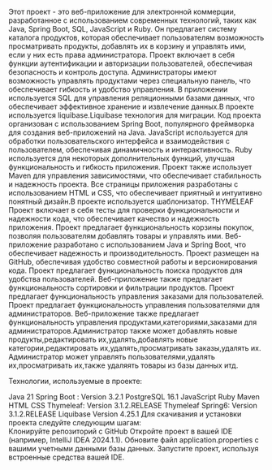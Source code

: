 Этот проект - это веб-приложение для электронной коммерции, разработанное с использованием современных технологий, таких
как Java, Spring Boot, SQL, JavaScript и Ruby. Он предлагает систему каталога продуктов, которая обеспечивает
пользователям возможность просматривать продукты, добавлять их в корзину и управлять ими, если у них есть права
администратора. Проект включает в себя функции аутентификации и авторизации пользователей, обеспечивая безопасность и
контроль доступа. Администраторы имеют возможность управлять продуктами через специальную панель, что обеспечивает
гибкость и удобство управления. В приложении используется SQL для управления реляционными базами данных, что
обеспечивает эффективное хранение и извлечение данных.В проекте используется liquibase.Liquibase технология для миграции.
Код проекта организован с использованием Spring Boot, популярного
фреймворка для создания веб-приложений на Java. JavaScript используется для обработки пользовательского интерфейса и
взаимодействия с пользователем, обеспечивая динамичность и интерактивность. Ruby используется для некоторых
дополнительных функций, улучшая функциональность и гибкость приложения. Проект также использует Maven для управления
зависимостями, что обеспечивает стабильность и надежность проекта. Все страницы приложения разработаны с использованием
HTML и CSS, что обеспечивает приятный и интуитивно понятный дизайн.В проекте используется шаблонизатор. THYMELEAF Проект включает в себя тесты для проверки
функциональности и надежности кода, что обеспечивает качество и надежность приложения. Проект предлагает
функциональность корзины покупок, позволяя пользователям добавлять товары и управлять ими. Веб-приложение разработано с
использованием Java и Spring Boot, что обеспечивает надежность и производительность. Проект размещен на GitHub,
обеспечивая удобство совместной работы и версионирования кода. Проект предлагает функциональность поиска продуктов для
удобства пользователей. Веб-приложение также предлагает функциональность сортировки и фильтрации продуктов. Проект
предлагает функциональность управления заказами для пользователей. Проект предлагает функциональность управления пользователями для администраторов.
Веб-приложение также предлагает функциональность управления продуктами,категориями,заказами для администраторов.Администратор также
может добавлять новые продукты,редактировать их,удалять,добавлять новые категории,редактировать их,удалять,просматривать заказы,удалять их.
Администратор может управлять пользователями,удалять их,просматривать их,также удаляять товары из базы данных итд.

Технологии, используемые в проекте:  


Java 21
Spring Boot : Version 3.2.1
PostgreSQL 16.1
JavaScript
Ruby
Maven
HTML
CSS
Thymeleaf: Version 3.1.2.RELEASE
Thymeleaf Spring6: Version 3.1.2.RELEASE
Liquibase  Version 4.25.1
Для скачивания и установки проекта следуйте следующим шагам:  
Клонируйте репозиторий с GitHub
Откройте проект в вашей IDE (например, IntelliJ IDEA 2024.1.1).
Обновите файл application.properties с вашими учетными данными базы данных.
Запустите проект, используя встроенные средства вашей IDE.
